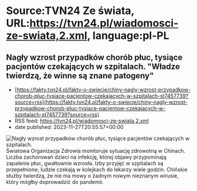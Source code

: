 # Source:TVN24 Ze świata, URL:https://tvn24.pl/wiadomosci-ze-swiata,2.xml, language:pl-PL

## Nagły wzrost przypadków chorób płuc, tysiące pacjentów czekających w szpitalach. "Władze twierdzą, że winne są znane patogeny"
 - [https://fakty.tvn24.pl/fakty-o-swiecie/chiny-nagly-wzrost-przypadkow-chorob-pluc-tysiace-pacjentow-czekajacych-w-szpitalach-st7457739?source=rss](https://fakty.tvn24.pl/fakty-o-swiecie/chiny-nagly-wzrost-przypadkow-chorob-pluc-tysiace-pacjentow-czekajacych-w-szpitalach-st7457739?source=rss)
 - RSS feed: https://tvn24.pl/wiadomosci-ze-swiata,2.xml
 - date published: 2023-11-27T20:55:57+00:00

<img alt="Nagły wzrost przypadków chorób płuc, tysiące pacjentów czekających w szpitalach. " src="https://fakty.tvn24.pl/najnowsze/cdn-zdjecie-wfb24n-kazimierczak-7457740/alternates/LANDSCAPE_1280" />
    Światowa Organizacja Zdrowia monitoruje sytuację zdrowotną w Chinach. Liczba zachorowań dzieci na infekcję, której objawy przypominają zapalenie płuc, gwałtownie wzrosła. Izby przyjęć w szpitalach są przepełnione, ludzie czekają w kolejkach do lekarzy wiele godzin. Chińskie służby twierdzą, że nie ma mowy o żadnym nowym nieznanym wirusie, który mógłby doprowadzić do pandemii.

